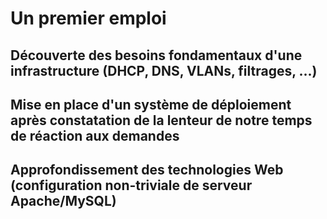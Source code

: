Un premier emploi
=================

Découverte des besoins fondamentaux d'une infrastructure (DHCP, DNS, VLANs, filtrages, ...)
--------------------------------------------------------------

Mise en place d'un système de déploiement après constatation de la lenteur de notre temps de réaction aux demandes
---------------------------------------

Approfondissement des technologies Web (configuration non-triviale de serveur Apache/MySQL)
------------------------------
